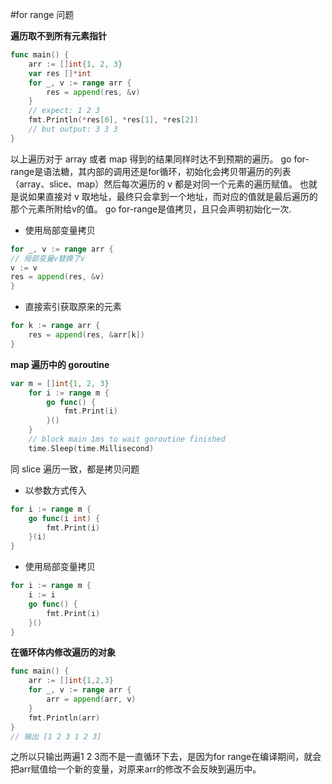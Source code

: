 #for range 问题

**遍历取不到所有元素指针**
```go
func main() {
	arr := []int{1, 2, 3}
	var res []*int
	for _, v := range arr {
		res = append(res, &v)
	}
    // expect: 1 2 3 
	fmt.Println(*res[0], *res[1], *res[2]) 
	// but output: 3 3 3
}
```
以上遍历对于 array 或者 map 得到的结果同样时达不到预期的遍历。
go for-range是语法糖，其内部的调用还是for循环，初始化会拷贝带遍历的列表（array、slice、map）然后每次遍历的 v 都是对同一个元素的遍历赋值。 
也就是说如果直接对 v 取地址，最终只会拿到一个地址，而对应的值就是最后遍历的那个元素所附给v的值。 go for-range是值拷贝，且只会声明初始化一次.
* 使用局部变量拷贝
```go
for _, v := range arr {
// 局部变量v替换了v
v := v
res = append(res, &v)
}
```
* 直接索引获取原来的元素
```go
for k := range arr {
    res = append(res, &arr[k])
}
```

**map 遍历中的 goroutine**
```go
var m = []int{1, 2, 3}
	for i := range m {
		go func() {
			fmt.Print(i)
		}()
	}
	// block main 1ms to wait goroutine finished
	time.Sleep(time.Millisecond)
```
同 slice 遍历一致，都是拷贝问题
* 以参数方式传入
```go
for i := range m {
    go func(i int) {
        fmt.Print(i)
    }(i)
}
```
* 使用局部变量拷贝
```go
for i := range m {
    i := i
    go func() {
        fmt.Print(i)
    }()
}
```

**在循环体内修改遍历的对象**
```go
func main() {
    arr := []int{1,2,3}
    for _, v := range arr {
        arr = append(arr, v)
    }
    fmt.Println(arr)
}
// 输出 [1 2 3 1 2 3]
```
之所以只输出两遍1 2 3而不是一直循环下去，是因为for range在编译期间，就会把arr赋值给一个新的变量，对原来arr的修改不会反映到遍历中。


